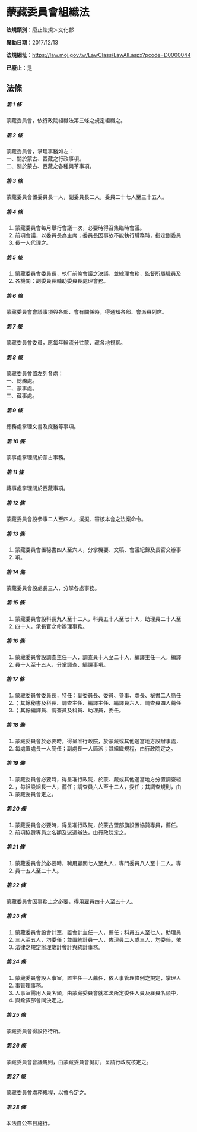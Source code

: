# 蒙藏委員會組織法

**法規類別**：廢止法規＞文化部

**異動日期**：2017/12/13  

**法規網址**：https://law.moj.gov.tw/LawClass/LawAll.aspx?pcode=D0000044

**已廢止**：是



## 法條
##### 第 1 條
蒙藏委員會，依行政院組織法第三條之規定組織之。

##### 第 2 條
蒙藏委員會，掌理事務如左：  
一、關於蒙古、西藏之行政事項。  
二、關於蒙古、西藏之各種興革事項。

##### 第 3 條
蒙藏委員會置委員長一人，副委員長二人，委員二十七人至三十五人。

##### 第 4 條
1. 蒙藏委員會每月舉行會議一次，必要時得召集臨時會議。
1. 前項會議，以委員長為主席；委員長因事故不能執行職務時，指定副委員
1. 長一人代理之。

##### 第 5 條
1. 蒙藏委員會委員長，執行前條會議之決議，並綜理會務，監督所屬職員及
1. 各機關；副委員長輔助委員長處理會務。

##### 第 6 條
蒙藏委員會會議事項與各部、會有關係時，得通知各部、會派員列席。

##### 第 7 條
蒙藏委員會委員，應每年輪流分往蒙、藏各地視察。

##### 第 8 條
蒙藏委員會置左列各處：  
一、總務處。  
二、蒙事處。  
三、藏事處。

##### 第 9 條
總務處掌理文書及庶務等事項。

##### 第 10 條
蒙事處掌理關於蒙古事務。

##### 第 11 條
藏事處掌理關於西藏事項。

##### 第 12 條
蒙藏委員會設參事二人至四人，撰擬、審核本會之法案命令。

##### 第 13 條
1. 蒙藏委員會置秘書四人至六人，分掌機要、文稿、會議紀錄及長官交辦事
1. 項。

##### 第 14 條
蒙藏委員會設處長三人，分掌各處事務。

##### 第 15 條
1. 蒙藏委員會設科長九人至十二人，科員五十人至七十人，助理員二十人至
1. 四十人，承長官之命辦理事務。

##### 第 16 條
1. 蒙藏委員會設調查主任一人，調查員十人至二十人，編譯主任一人，編譯
1. 員十人至十五人，分掌調查、編譯事項。

##### 第 17 條
1. 蒙藏委員會委員長，特任；副委員長、委員、參事、處長、秘書二人簡任
1. ；其餘秘書及科長、調查主任、編譯主任、編譯員六人、調查員四人薦任
1. ；其餘編譯員、調查員及科員、助理員，委任。

##### 第 18 條
1. 蒙藏委員會於必要時，得呈准行政院，於蒙藏或其他適當地方設辦事處，
1. 每處置處長一人簡任；副處長一人簡派；其組織規程，由行政院定之。

##### 第 19 條
1. 蒙藏委員會必要時，得呈准行政院，於蒙、藏或其他適當地方分置調查組
1. ，每組設組長一人，薦任；調查員六人至十二人，委任；其調查規則，由
1. 蒙藏委員會定之。

##### 第 20 條
1. 蒙藏委員會必要時，得呈准行政院，於蒙古盟部旗設置協贊專員，薦任。
1. 前項協贊專員之名額及派遣辦法，由行政院定之。

##### 第 21 條
1. 蒙藏委員會於必要時，聘用顧問七人至九人，專門委員八人至十二人，專
1. 員十五人至二十人。

##### 第 22 條
蒙藏委員會因事務上之必要，得用雇員四十人至五十人。

##### 第 23 條
1. 蒙藏委員會設會計室，置會計主任一人，薦任；科員五人至七人，助理員
1. 三人至五人，均委任；並置統計員一人，佐理員二人或三人，均委任，依
1. 法律之規定辦理歲計會計與統計事務。

##### 第 24 條
1. 蒙藏委員會設人事室，置主任一人薦任，依人事管理條例之規定，掌理人
1. 事管理事務。
1. 人事室需用人員名額，由蒙藏委員會就本法所定委任人員及雇員名額中，
1. 與銓敘部會同決定之。

##### 第 25 條
蒙藏委員會得設招待所。

##### 第 26 條
蒙藏委員會會議規則，由蒙藏委員會擬訂，呈請行政院核定之。

##### 第 27 條
蒙藏委員會處務規程，以會令定之。

##### 第 28 條
本法自公布日施行。



